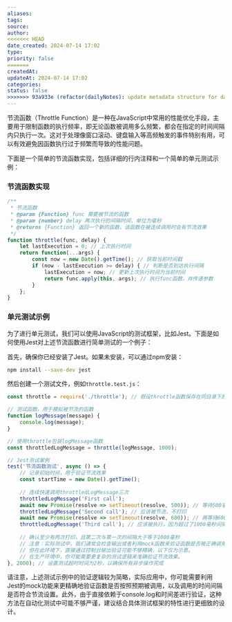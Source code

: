 ```yaml
---
aliases: 
tags: 
source: 
author: 
<<<<<<< HEAD
date_created: 2024-07-14 17:02
type: 
priority: false
=======
createdAt: 
updateAt: 2024-07-14 17:02
categories: 
status: false
>>>>>>> 93a933e (refactor(dailyNotes): update metadata structure for daily notes)
---
```

节流函数（Throttle Function）是一种在JavaScript中常用的性能优化手段，主要用于限制函数的执行频率，即无论函数被调用多么频繁，都会在指定的时间间隔内只执行一次。这对于处理像窗口滚动、键盘输入等高频触发的事件特别有用，可以有效避免因函数执行过于频繁而导致的性能问题。

下面是一个简单的节流函数实现，包括详细的行内注释和一个简单的单元测试示例：

### 节流函数实现

```javascript
/**
 * 节流函数
 * @param {Function} func 需要被节流的函数
 * @param {number} delay 两次执行的间隔时间，单位为毫秒
 * @returns {Function} 返回一个新的函数，该函数在被连续调用时会有节流效果
 */
function throttle(func, delay) {
    let lastExecution = 0; // 上次执行时间
    return function(...args) {
        const now = new Date().getTime(); // 获取当前时间戳
        if (now - lastExecution >= delay) { // 判断是否到达执行间隔
            lastExecution = now; // 更新上次执行时间为当前时间
            return func.apply(this, args); // 执行func函数，并传递参数
        }
    };
}
```

### 单元测试示例

为了进行单元测试，我们可以使用JavaScript的测试框架，比如Jest。下面是如何使用Jest对上述节流函数进行简单测试的一个例子：

首先，确保你已经安装了Jest。如果未安装，可以通过npm安装：

```bash
npm install --save-dev jest
```

然后创建一个测试文件，例如`throttle.test.js`：

```javascript
const throttle = require('./throttle'); // 假设throttle函数保存在同目录下的throttle.js文件中

// 测试函数，用于模拟被节流的函数
function logMessage(message) {
    console.log(message);
}

// 使用throttle包装logMessage函数
const throttledLogMessage = throttle(logMessage, 1000);

// Jest测试案例
test('节流函数测试', async () => {
    // 记录初始时间，用于验证节流效果
    const startTime = new Date().getTime();
    
    // 连续快速调用throttledLogMessage三次
    throttledLogMessage('First call');
    await new Promise(resolve => setTimeout(resolve, 500)); // 等待500毫秒
    throttledLogMessage('Second call'); // 应该被节流，不打印
    await new Promise(resolve => setTimeout(resolve, 600)); // 再等待600毫秒，累计1100毫秒
    throttledLogMessage('Third call'); // 应该被执行，因为超过了1000毫秒间隔
    
    // 确认至少有两次打印，且第二次与第一次的间隔大于等于1000毫秒
    // 注意：实际测试中，我们通常会检查输出或者利用mock函数来验证函数是否被正确调用，
    // 但在此环境下，直接通过控制台输出验证可能不够精确，以下仅为示意。
    // 在生产环境中，你可能需要更复杂的测试逻辑来准确验证节流效果。
}, 2000); // 设置测试超时时间为2秒，以确保所有异步操作完成

```

请注意，上述测试示例中的验证逻辑较为简略，实际应用中，你可能需要利用Jest的mock功能来更精确地验证函数是否按照预期被调用，以及调用的时间间隔是否符合节流设置。此外，由于直接依赖于console.log和时间差进行验证，这种方法在自动化测试中可能不够严谨，建议结合具体测试框架的特性进行更细致的设计。
